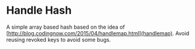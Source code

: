# Handle Hash
A simple array based hash based on the idea of [http://blog.codingnow.com/2015/04/handlemap.html](handlemap). Avoid reusing revoked keys to avoid some bugs.
